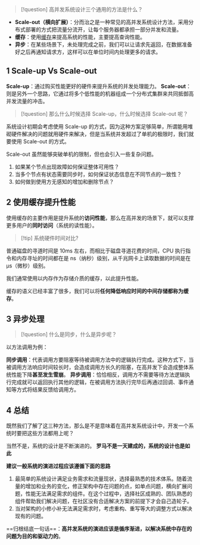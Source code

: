 > [!question] 高并发系统设计三个通用的方法是什么？

- **Scale-out（横向扩展）**：分而治之是一种常见的高并发系统设计方法，采用分布式部署的方式把流量分流开，让每个服务器都承担一部分并发和流量。
- **缓存**：使用[缓存](12丨缓存：数据库成为瓶颈后，动态数据的查询要如何加速？.md)来提高系统的性能，主要提高查询性能。
- **异步**：在某些场景下，未处理完成之前，我们可以让请求先返回，在数据准备好之后再通知请求方，这样可以在单位时间内处理更多的请求。

## 1 Scale-up Vs Scale-out

**Scale-up**：通过购买性能更好的硬件来提升系统的并发处理能力。
**Scale-out**：则是另外一个思路，它通过将多个低性能的机器组成一个分布式集群来共同抵御高并发流量的冲击。

> [!question] 那么什么时候选择 Scale-up，什么时候选择 Scale-out 呢？

系统设计初期会考虑使用 Scale-up 的方式，因为这种方案足够简单，所谓能用堆砌硬件解决的问题就用硬件来解决，但是当系统并发超过了单机的极限时，我们就要使用 Scale-out 的方式。

Scale-out 虽然能够突破单机的限制，但也会引入一些复杂问题。

1. 如果某个节点出现故障如何保证整体可用性？
2. 当多个节点有状态需要同步时，如何保证状态信息在不同节点的一致性？
3. 如何做到使用方无感知的增加和删除节点？

## 2 使用缓存提升性能

使用缓存的主要作用是提升系统的**访问性能**，那么在高并发的场景下，就可以支撑更多用户的**同时访问**（系统的读性能）。

> [!tip] 系统硬件时间对比?

普通磁盘的寻道时间是 10ms 左右，而相比于磁盘寻道花费的时间，CPU 执行指令和内存寻址的时间都在是 ns（纳秒）级别，从千兆网卡上读取数据的时间是在μs（微秒）级别。

我们通常使用以内存作为存储介质的缓存，以此提升性能。

缓存的语义已经丰富了很多，我们可以将**任何降低响应时间的中间存储都称为缓存**。

## 3 异步处理

> [!question]  什么是同步，什么是异步呢？

以方法调用为例：

**同步调用**：代表调用方要阻塞等待被调用方法中的逻辑执行完成。这种方式下，当被调用方法响应时间较长时，会造成调用方长久的阻塞，在高并发下会造成整体系统性能下降**甚至发生雪崩**。
**异步调用**：恰恰相反，调用方不需要等待方法逻辑执行完成就可以返回执行其他的逻辑，在被调用方法执行完毕后再通过回调、事件通知等方式将结果反馈给调用方。

## 4 总结

既然我们了解了这三种方法，那么是不是意味着在高并发系统设计中，开发一个系统时要把这些方法都用上呢？

当然不是，系统的设计是不断演进的。 **罗马不是一天建成的，系统的设计也是如此**

**建议一般系统的演进过程应该遵循下面的思路**

1. 最简单的系统设计满足业务需求和流量现状，选择最熟悉的技术体系。随着流量的增加和业务的变化，修正架构中存在问题的点，如单点问题，横向扩展问题，性能无法满足需求的组件。在这个过程中，选择社区成熟的、团队熟悉的组件帮助我们解决问题，在社区没有合适解决方案的前提下才会自己造轮子。
2. 当对架构的小修小补无法满足需求时，考虑重构、重写等大的调整方式以解决现有的问题。

==归根结底一句话==：**高并发系统的演进应该是循序渐进，以解决系统中存在的问题为目的和驱动力的**。
